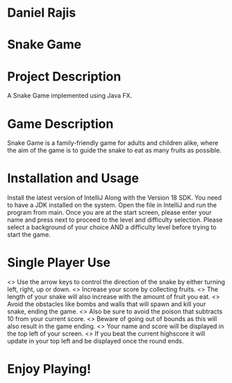 # Daniel Rajis
# Snake Game
# Project Description
A Snake Game implemented using Java FX.
# Game Description
Snake Game is a family-friendly game for adults and children alike, where the aim of the game is to guide the snake to eat as many fruits as possible.
# Installation and Usage
Install the latest version of IntelliJ Along with the Version 18 SDK. You 
need to have a JDK 
installed on the system. Open the file in IntelliJ and run the program from main. Once you are at the start screen, please enter your name
and press next to proceed to the level and difficulty selection.
Please select a background of your choice AND a difficulty level before trying to start the game.
# Single Player Use
<> Use the arrow keys to control the direction of the snake by either turning left, right, up or down.
<> Increase your score by collecting fruits.
<> The length of your snake will also increase with the amount of fruit you eat.
<> Avoid the obstacles like bombs and walls that will spawn and kill your snake, ending the game.
<> Also be sure to avoid the poison that subtracts 10 from your current score.
<> Beware of going out of bounds as this will also result in the 
game ending.
<> Your name and score will be displayed in the top left of your screen.
<> If you beat the current highscore it will update in your top left and be displayed once the round ends.
# Enjoy Playing!


